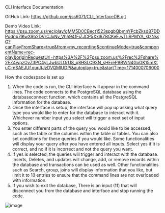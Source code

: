 CLI Interface Documentation

GitHub Link: https://github.com/jss6071/CLI_InterfaceDB.git

Demo Video Link: https://psu.zoom.us/rec/play/gMM5D0CBect1523spgbQbmnYPcbZksd87DDPodnb7lKwX9b2DVrCJxNv_Vhh94fFiZJCP5Xxl8ZBCKeE.wTLRPMYA_kIzNssG?canPlayFromShare=true&from=my_recording&continueMode=true&componentName=rec-play&originRequestUrl=https%3A%2F%2Fpsu.zoom.us%2Frec%2Fshare%2FZ4wpzOvZ3PC4yLJwbULOrU8_q8HSLC93N_sHEreP8BWN4GoGK15mXtuC-nSAEJUf.ourJtJzDVQMlUDPi&autoplay=true&startTime=1714000706000

How the codespace is set up

1.	When the code is run, the CLI interface will appear in the command lines. The code connects to the PostgreSQL database using the databaseconnect function, which contains all the PostgreSQL information for the database. 
2.	Once the interface is setup, the interface will pop up asking what query type you would like to enter for the database to interact with it. Whichever number input you select will trigger a next set of input options.
3.	You enter different parts of the query you would like to be accessed, such as the table or the columns within the table or tables. You can also set conditions for these queries if you would like. Some functionalities will display your query after you have entered all inputs. Select yes if it is correct, and no if it is incorrect and not the query you want. 
4.	If yes is selected, the queries will trigger and interact with the database. Inserts, Deletes, and updates will change, add, or remove records within the database and transactions can be used as well. Other functionalities such as Search, group, joins will display information that you like, but limit it to 10 entries to ensure that the command lines are not overloaded with information.
5.	If you wish to exit the database, There is an input (11) that will disconnect you from the database and interface and stop running the code.



 
![image](https://github.com/jss6071/CLI_InterfaceDB/assets/98573527/f5568a06-b4cd-4300-84f1-0074fe8be2b0)
